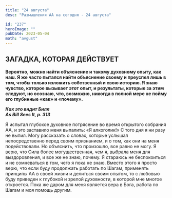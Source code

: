 ```yaml
---
title: "24 августа"
desc: "Размышления АА на сегодня - 24 августа"

id: "237"
heroImage: ""
pubDate: 2023-05-04
moth: "avgust"
---
```


## ЗАГАДКА, КОТОРАЯ ДЕЙСТВУЕТ

**Вероятно, можно найти объяснение и такому духовному опыту, как наш. Я же
часто пытался найти объяснение своему и преуспел лишь в том, чтобы только
изложить собственный и свою историю. Я знаю чувство, которое вызывает этот
опыт, и результаты, которые за этим следуют, но осознаю, что, возможно,
никогда в полной мере не пойму его глубинные «как» и «почему».**

**_Как это видит Билл  
As Bill Sees It, p. 313_**

Я испытал глубокое духовное потрясение во время открытого собрания АА, и это
заставило меня выпалить: «Я алкоголик!» С того дня я ни разу не выпил. Могу
рассказать о словах, которые услышал непосредственно перед своим признанием, и
о том, как они на меня подействовали. Но объяснить, что произошло, все равно
не могу. Я верю, что Сила более могущественная, чем я, выбрала меня для
выздоровления, и все же не знаю, почему. Я стараюсь не беспокоиться и не
сомневаться в том, чего я пока не знаю. Вместо этого я просто верю, что если
буду продолжать работать по Шагам, применять принципы АА в своей жизни и
делиться своим опытом, то с любовью буду приведен к глубокой и зрелой
духовности, в которой мне многое откроется. Пока же даром для меня является
вера в Бога, работа по Шагам и моя помощь другим.
